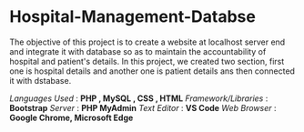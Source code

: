 # Hospital-Management-Databse

The objective of this project is to create a website at localhost server end and integrate it with database so as to maintain the accountability of hospital and patient's details.
In this project, we created two section, first one is hospital details and another one is patient details ans then connected it with dstabase.

*Languages Used* :  **PHP , MySQL , CSS , HTML**
*Framework/Libraries* : **Bootstrap**
*Server* : **PHP MyAdmin**
*Text Editor* : **VS Code**
*Web Browser* : **Google Chrome, Microsoft Edge**

